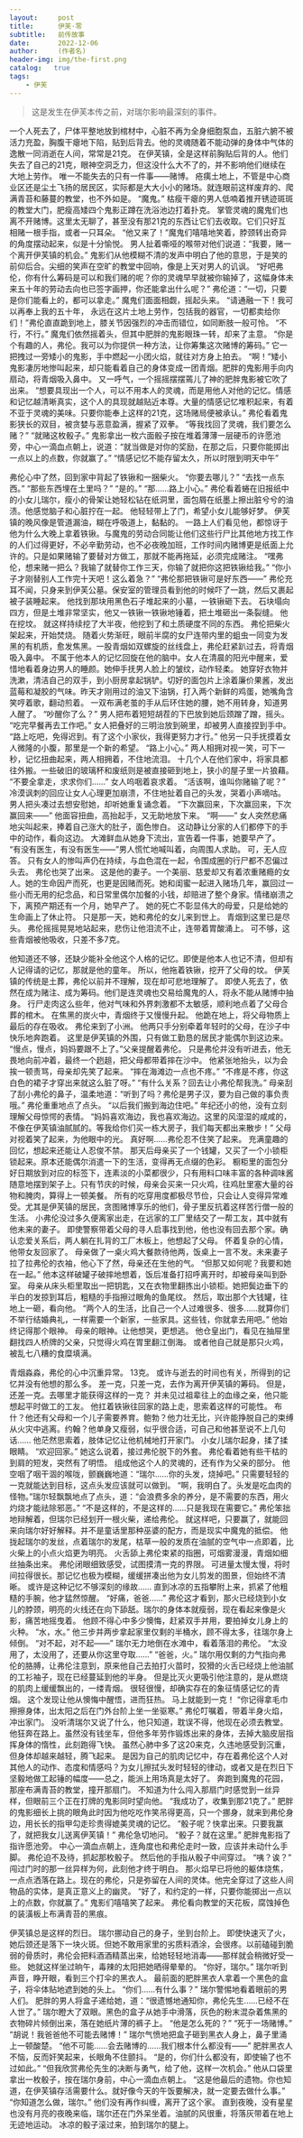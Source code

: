 ```yaml
---
layout:     post
title:      伊芙·零
subtitle:   前传故事
date:       2022-12-06
author:     (作者名)
header-img: img/the-first.png
catalog:   true
tags:
    - 伊芙
---
```

<div class="zh post-container">
    <!--copied from markdown -->
    <blockquote><p>这是发生在伊芙本传之前，对瑞尔影响最深刻的事件。</p></blockquote>
</div>

一个人死去了，尸体平整地放到棺材中，心脏不再为全身细胞泵血，五脏六腑不被活力充盈，胸腹干瘪地下陷，贴到后背去。他的灵魂随着不能动弹的身体中气体的逸散一同消逝在人间，常常是21克。
在伊芙镇，全是这样前胸贴后背的人。他们失去了自己的21克，眼神空洞乏力，但这没什么大不了的，并不影响他们继续在大地上劳作。
唯一不能失去的只有一件事——赌博。
疮痍土地上，不管是中心商业区还是尘土飞扬的居民区，实际都是大大小小的赌场。就连眼前这样废弃的、爬满青苔和藤蔓的教堂，也不外如是。
“魔鬼。”
枯瘦干瘪的男人低喃着推开锈迹斑斑的教堂大门，肥瘦高矮四个鬼影正蹲在洗浴池边打着扑克。
掌管灵魂的魔鬼们也离不开赌博。这里太无聊了，甚至没有那21克的东西让它们去收取。它们只好互相赌一根手指，或者一只耳朵。
“他又来了！”魔鬼们嘻嘻地笑着，脖颈转出奇异的角度摆动起来，似是十分愉悦。
男人扯着嘶哑的喉带对他们说道：“我要，赌一个离开伊芙镇的机会。”
鬼影们从他模糊不清的发声中明白了他的意思，于是笑的前仰后合。尖细的笑声在空旷的教堂中回响，像是上天对男人的讥讽。
“好吧弗伦，你有什么筹码是可以和我们赌的呢？你的灵魂早早就被你输掉了，这幅身体未来五十年的劳动去向也已签字画押，你还能拿出什么呢？”
弗伦道：“一切，只要是你们能看上的，都可以拿走。”
魔鬼们面面相觑，摇起头来。
“请通融一下！我可以再奉上我的五十年， 永远在这片土地上劳作，包括我的器官，一切都卖给你们！”弗伦直直跪到地上，膝关节因强烈的冲击而错位，如同断肢一般可怜。
“不行，不行。”
魔鬼们依然摇着头，但其中肥胖的鬼影眼珠一转，却来了主意。
“你是个有趣的人，弗伦。我可以为你提供一种方法，让你筹集这次赌博的筹码。”
它一把拽过一旁矮小的鬼影，手中燃起一小团火焰，就往对方身上拍去。
“啊！”矮小鬼影凄厉地惨叫起来，却只能看着自己的身体变成一团青烟。肥胖的鬼影用手向内扇动，将青烟吸入鼻中。
又一呼气，一个摇摇摆摆蔫儿了神的肥胖鬼影被它吹了出来。
“想要具现出一个人，可以不用本人的灵魂，而是用他人对他的记忆。情感和记忆越清晰真实，这个人的具现就越贴近本尊。大量的情感记忆堆积起来，有着不亚于灵魂的美味。只要你能奉上这样的21克，这场赌局便被承认。”
弗伦看着鬼影狭长的双目，被贪婪与恶意盈满，握紧了双拳。
“等我找回了灵魂，我们要怎么赌？”
“就赌这枚骰子。”
鬼影拿出一枚六面骰子按在堆着薄薄一层硬币的许愿池旁，中心一滴血点朝上，说道：“就当做是对你的奖励，在那之后，只要你能掷出一点以上的点数，你就赢了。”
“情感记忆不能存留太久，所以时限到明天中午”

弗伦心中了然，回到家中背起了铁锹和一捆柴火。
“你要去哪儿？”
“去找一点东西。”
“那些东西埋在土里吗？”
“是的。”
“那......路上小心。”
弗伦看着蜷在旧报纸中的小女儿瑞尔，瘦小的骨架让她轻松钻在纸洞里，面包屑在纸墨上擦出脏兮兮的油渍。他感觉脑子和心脏拧在一起。
他轻轻带上了门，希望小女儿能够好梦。
伊芙镇的晚风像是管道漏油，糊在呼吸道上，黏黏的。
一路上人们看见他，都惊讶于他为什么大晚上拿着铁锹。与魔鬼的劳动合同能让他们这些行尸比其他地方找工作的人们过得更好，不必辛勤劳动，也不必夜晚加班，工作时间内赌博更是纸面上允许的。只是如果赌输了要替对方做工，那就不能再拖延，必须完成赌注。
“嘿弗伦，想来赌一把么？我输了就替你工作三天，你输了就把你这把铁锹给我。”
“你小子才刚替别人工作完十天吧！这么着急？”
“弗伦那把铁锹可是好东西——”
弗伦充耳不闻，只身来到伊芙公墓。保安室的管理员看到他的时候吓了一跳，然后又裹起被子装睡起来。
他找到那块用黑色石子堆起来的小墓，一铁锹砸下去。
石块塌向四方，但是土堆非常坚实，他又一铁锹一铁锹地锤着，把土堆砸出一条裂缝。
他在挖坟。
就这样持续挖了大半夜，他挖到了和土质硬度不同的东西。
弗伦把柴火架起来，开始焚烧。
随着火势渐旺，眼前半腐的女尸连带内里的蛆虫一同变为发黑的有机质，愈发焦黑。一股青烟如双螺旋的丝线盘上，弗伦赶紧趴过去，将青烟吸入鼻中。
不属于他本人的记忆回旋在他的脑中。女人在清晨的阳光中醒来，爱惜地看着身边男人的睡颜。她伸手抚男人脸上的皱纹，动作轻柔。
她穿好衣物并洗漱，清洁自己的双手，到小厨房拿起锅铲。切好的面包片上涂着廉价果酱，发出蓝莓和凝胶的气味。昨天才刚用过的油又下油锅，打入两个新鲜的鸡蛋，她嘴角含笑哼着歌，翻动煎着。
一双布满老茧的手从后环住她的腰，她不用转身，知道男人醒了。
“吵醒你了么？”
男人把布着短短胡茬的下巴放到她后颈蹭了蹭，摇头。
“吃完早餐再去工作吧。”
女人把叠好的三明治放到碗里，却被男人直接捏到手中。
“路上吃吧，免得迟到。有了这个小家伙，我得更努力才行。”
他另一只手抚摸着女人微隆的小腹，那里是一个新的希望。
“路上小心。”
两人相拥对视一笑，可下一秒，记忆扭曲起来，两人相拥着，不住地流泪。
十几个人在他们家中，将家具都往外搬。一些破旧的玻璃杯和废纸则是被直接砸到地上，狭小的屋子里一片狼藉。
“不要全拿走，求求你们......”
女人呜咽着哀求着。
“活该啊，谁叫你赌输了呢？”
冷漠讽刺的回应让女人心理更加崩溃，不住地扯着自己的头发，哭着小声嘀咕。
男人把头凑过去想安慰她，却听她重复诵念着。
“下次赢回来，下次赢回来，下次赢回来——”
他面容扭曲，高抬起手，又无助地放下来。
“啊——”
女人突然悲痛地尖叫起来，捧着自己涨大的肚子，面色惨白。
这动静让分家的人们都停下的手中的动作，看向这边。
大滩鲜血从她身下流出，宣告着一件事，她要早产了。
“有没有医生，有没有医生——”男人慌忙地喊叫着，向周围人求助。
可，无人应答。
只有女人的惨叫声仍在持续，与血色混在一起，令围成圈的行尸都不忍偏过头去。
弗伦也哭了出来。
这是他的妻子。一个美丽、慈爱却又有着浓重赌瘾的女人。她的生命因产而死，也更是因赌而死。她和闺蜜一起进入赌场几年，赢回过一些小而无用的纪念品，和日常里偶尔加餐的小钱，却赔进了整个身家。情绪崩溃之下，离预产期还有一个月，她早产了。
她的死亡不彰显伟大的母爱，只是给她的生命画上了休止符。
只是那一天，她和弗伦的女儿来到世上。
青烟到这里已是尽头。
弗伦摇摇晃晃地站起来，悲伤让他泪流不止，连带着胃酸涌上。
可不够，这些青烟被他吸收，只差不多7克。

他知道还不够，还缺少能补全他这个人格的记忆。即使是他本人也记不清，但却有人记得请的记忆，那就是他的童年。
所以，他拖着铁锹，挖开了父母的坟。
伊芙镇的传统是土葬，弗伦以前并不理解，现在却可悲地理解了。
即使人死去了，依然在成为赌注、成为筹码。他们是连灵魂也交易给魔鬼的人，将永不能从赌博中抽身。
行尸走肉这么些年，他对气味和外界刺激都不太敏感，顺利地点着了父母合葬的棺木。
在焦黑的炭火中，青烟终于又慢慢升起。
他跪在地上，将父母物质上最后的存在吸收。
弗伦来到了小洲。
他两只手分别牵着年轻时的父母，在沙子中快乐地奔跑着。
这里是伊芙镇的外围，只有做工勤恳的居民才能偶尔到这边来。
“慢点，慢点，妈妈要跟不上了。”父亲提醒着弗伦。
只是弗伦并没有听进去，他无畏地向前冲着，最终一个趔趄，把父母都带着摔在沙中。
他紧张地抬头，以为会挨一顿责骂，母亲却先笑了起来。
“摔在海滩边一点也不疼。”
“不疼是不疼，你这白色的裙子才穿出来就这么脏了呀。”
“有什么关系？回去让小弗伦帮我洗。”
母亲刮了刮小弗伦的鼻子，温柔地道：“听到了吗？弗伦是男子汉，要为自己做的事负责哦。”
弗伦重重地点了点头。
“以后我们搬到海边住吧。”
年纪还小的他，没有立刻理解父母惊愕的表情。
“妈妈喜欢海边，我也喜欢海边。这里的风湿湿的咸咸的，不像在伊芙镇油腻腻的。等我给你们买一栋大房子，我们每天都出来散步！”
父母对视着笑了起来，为他眼中的光。
真好啊......弗伦忍不住笑了起来。
充满童趣的回忆，想起来还能让人忍俊不禁。
那天后母亲买了一个钱罐，又买了一个小锁柜锁起来。原本还能偶尔消遣一下的生活，变得再无点缀的色彩。
橱柜里的面包分好日期放到对应的标签下，连素淡的小菜都很少，只有用料口味丰富的各种调味酱随意地摆到架子上。只有节庆的时候，母亲会买来一只火鸡，往鸡肚里塞大量的谷物和腌肉，算得上一顿美餐。
所有的吃穿用度都极尽节俭，只会让人变得异常难受。尤其是伊芙镇的居民，贪图赌博享乐的他们，骨子里反抗着这样苦行僧一般的生活。
小弗伦没过多久便离家出走，在远家的工厂里结交了一帮工友，其中就有他未来的妻子。
即使警察带着父母的寻人启事找到他，他也没有回去那个家。确认恋爱关系后，两人躺在扎背的工厂木板上，他想起了父母。
怀着复杂的心情，他带女友回家了。
母亲做了一桌火鸡大餐款待他两，饭桌上一言不发。未来妻子拉了拉弗伦的衣袖，他心下了然，母亲还在生他的气。
“但那又如何呢？我要和她在一起。”
他本这样破罐子破摔地想着，饭后准备打招呼离开时，却被母亲叫到卧室。
母亲从床头柜里取出一把钥匙，又在衣物里翻拣出小锁柜。她把鬓边垂下的半白的发掠到耳后，粗糙的手指擦过眼角的鱼尾纹。
然后，取出那个大钱罐，往地上一砸，看向他。
“两个人的生活，比自己一个人过难很多、很多......就算你们不举行结婚典礼，一样需要一个新家，一些家具。这些钱，你就拿去用吧。”
他始终记得那个眼神。
母亲的眼神。让他想哭，更想逃。
他仓皇出门，看见在抽屉里翻找四人桥牌的父亲，只觉得火鸡在胃里翻江倒海。
或者他自己就是那只火鸡，被乱七八糟的食糜填满。

青烟淼淼，弗伦的心中沉重异常。
13克。
或许与逝去的时间也有关，所得到的记忆并没有他想的那么多。
差一克，只差一克，去作为离开伊芙镇的筹码。
但是，还差一克。去哪里才能获得这样的一克？
并未见过祖辈往上的血缘之亲，他只能想起平时做工的工友。
他扛着铁锹往回家的路上走，思索着这样的可能性。
布什？他还有父母和一个儿子需要养育。鲍勃？他力壮无比，兴许能挣脱自己的束缚从火灾中逃离。约翰？他单身又瘦弱，似乎很合适，可自己和他甚至说不上几句话......
他茫然思索着，肢体记忆让他机械地打开家门。
小女儿瑞尔起身，揉了揉眼睛。
“欢迎回家。”
她这么说着，接过弗伦脱下的外套。
弗伦看着她有些干枯的到肩的短发，突然有了明悟。
组成他这个人的灵魂的，还有作为父亲的部分。
他空咽了咽干涸的喉咙，颤巍巍地道：“瑞尔......你的头发，烧掉吧。”
只需要轻轻的一克就能达到目标，这点头发应该就可以做到。
“啊，我明白了。头发是吃血肉的怪物。”瑞尔轻飘飘地点了点头，道：“会浪费多余的养分，是不需要的东西，用火灼烧才能祛除邪恶。”
“不是这样的，不是这样的......只是我现在需要它。”
弗伦笨拙地辩解着，但瑞尔已经划开一根火柴，递给弗伦。
就这样吧，只要赢了，就能回来向瑞尔好好解释。并不是童话里那种巫婆的配方，而是现实中魔鬼的抵偿。
他拢起瑞尔的发丝，点着瑞尔的发尾，枯草一般的发质在油腻的空气中一点即着，比火柴上的小点火焰更为明亮。
火舌舔上弗伦束紧的指圈，可烟雾漫漫，青烟如细丝抽条出来。
弗伦闭眼细致感受，试图摸清一克的界限。
可进量太慢太慢，将时间拉得很长。那记忆也极为模糊，缓缓拼凑出他为女儿剪发的图景，但始终不清晰。
或许是这种记忆不够深刻的缘故......
直到冰凉的五指攀附上来，抓紧了他粗糙的手腕，他才猛然惊醒。
“好痛，爸爸......”
弗伦这才看到，那火已经烧到小女儿的脖颈，明亮的火线还在向下舔舐。瑞尔的身体本就瘦弱，现在看起来像是火影，痛苦地摇曳着。
他顾不得心中多少懊悔，赶紧双手并用，要拍掉女儿身上的火种。
“水，水。”
他三步并两步拿起家里仅剩的半桶水，顾不得太多，往瑞尔身上倾倒。
“对不起，对不起——”
瑞尔无力地倒在水滩中，看着落泪的弗伦。
“太没用了，太没用了，还要从你这里夺取......”
“爸爸，火。”
瑞尔用仅剩的力气指向弗伦的胳膊，让弗伦注意到，原来他自己去拍打火苗时，狡猾的火舌已经烧上他油腻的工衫袖子，现在已经蔓延到他的半身。
但是比灭火更吸引他注意的，是从燃烧的肌肉上缓缓飘出的，一缕青烟。
很轻很慢，却确实存在的象征情感记忆的青烟。
这个发现让他从懊悔中醒悟，进而狂热。
马上就能到一克！
“你记得拿毛巾擦擦身体，出太阳之后在门外台阶上坐一坐驱寒。”
弗伦叮嘱着，带着半身火焰，冲出家门。
没听清瑞尔又说了什么，他只知道，耽误不得，他现在必须去教堂。
他狂奔在路上。虽然没有钱坐车，但他多年劳作锻炼出来的身体，去掉大脑皮层指挥身体的惰性，此刻跑得飞快。
虽然心肺中多了这20来克，久违地感受到沉重，但身体却越来越轻，腾飞起来。
是因为自己的肌肉记忆中，存在着弗伦这个人对其他人的动作、态度和情感吗？为女儿擦拭头发时轻轻的律动，或者又是在烈日下坚毅地做工起锤的幅度——总之，能派上用场真是太好了。
奔跑到魔鬼的花园，那座布满青苔的教堂，撞开那扇门。
不知道为什么闯入那扇门时感觉到一丝异样，但眼前三个正在打牌的鬼影同时望向他。
“我成功了，收集到那21克了。”
肥胖的鬼影细长上挑的眼角此时因为他吃吃作笑吊得更高，只一个挪身，就来到弗伦身边，用长长的指甲勾走珍贵得媲美灵魂的记忆。
“骰子呢？快拿出来。只要我赢了，就把我女儿送离伊芙镇！”
弗伦急切地问。
“骰子？就在这里。”
肥胖鬼影指了指许愿池旁。
中心一滴血点朝上，连角度也和弗伦走时一致，应该并未动什么手脚。
弗伦迫不及待，抓起那枚骰子。
然后他的手指从骰子中间穿过。
“咦？诶？”
闯过门时的那一丝异样为何，此刻他才终于明白。
那火焰早已将他的躯体烧焦，一点点洒落在路上。现在的弗伦，只是弥留在人间的灵体。他完全穿过了这些人间物品的实体，是真正意义上的幽灵。
“好了，和约定的一样，只要你能掷出一点以上的点数，你就赢了。”
鬼影们嘻嘻笑了起来。
弗伦看向教堂的天花板，腐蚀掉色的装潢板上布满青苔的黑痕。

伊芙镇总是这样的烈日。
瑞尔挪动自己的身子，坐到台阶上。
即使快速灭了火，她后颈还是落下一块火斑。但她不敢用家里的劣质料酒涂，会很疼。以前磕碰到脆弱的骨质时，弗伦会把料酒酒精蒸出来，给她轻轻地消毒——那样就会稍微好受一些。
她就这样坐过晌午，毒辣的太阳把她晒得晕晕的。
“你好，瑞尔。”
瑞尔听到声音，睁开眼，看到三个打伞的黑衣人。
最前面的肥胖黑衣人拿着一个黑色的盒子，将伞体贴地遮到她的头上。
“你们......有什么事？”
瑞尔警惕地看着眼前的男人们。
肥胖的男人将盒子递给她，道：“很遗憾地通知你，弗伦先生......已经不在人世了。”
瑞尔瞪大了双眼。黑色的盒子从她手中滑落，灰色的粉末混杂着焦黑的衣物碎片倾倒出来，落在她纸片薄的裤子上。
“他是怎么死的？”
“死于一场赌博。”
“胡说！我爸爸他不可能去赌博！”
瑞尔气愤地把盒子砸到黑衣人身上，鼻子里涌上一顿酸楚。
“他不可能......会去赌博的......我们根本什么都没有——”
肥胖黑衣人不恼，反而奸笑起来，长眼角不住颤抖。
“是的，你们什么都没有，即使输了也不过如此。”
“但我欣赏弗伦先生的决断与勇气，给了他，这样一次机会。”
他从口袋里拿出一枚骰子，按在瑞尔身前，中心一滴血点朝上。
“这是他最后的遗物。你也知道，在伊芙镇存活需要什么。就好像今天的午饭要解决，就一定要去做什么事。”
“你知道怎么做，瑞尔。”
他们没有再作纠缠，离开了这个家。
直到夜晚，没有星星也没有月亮的夜晚来临，瑞尔还在门外呆坐着。油腻的风很重，将落灰带着在地上无迹地运动。
冰凉的骰子滚过来，拍到瑞尔的腿上。
